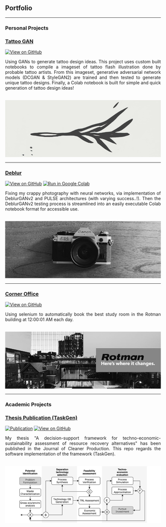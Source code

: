 ## Portfolio

---

### Personal Projects

### [Tattoo GAN](https://github.com/silkdom/Tattoo-GAN)

[![View on GitHub](https://img.shields.io/badge/GitHub-View_on_GitHub-blue?logo=GitHub)](https://github.com/silkdom/Tattoo-GAN)

<meta property='og:title' content='Silkdom Portfolio'/>
<meta property='og:image' content='img/A.jpg'/>
<meta property='og:description' content='tbdz'/>
<meta property='og:image' content='https://silkdom.s3.us-east-2.amazonaws.com/A.png'/>

<div style="text-align: justify">Using GANs to generate tattoo design ideas. This project uses custom built notebooks to compile a imageset of tattoo flash illustration done by probable tattoo artists. From this imageset, generative adversarial network models (DCGAN & StyleGAN2) are trained and then tested to generate unique tattoo designs. Finally, a Colab notebook is built for simple and quick generation of tattoo design ideas!<br><br></div>

[<img src="img/tattoo-GAN.png?raw=true"/>](https://github.com/silkdom/Tattoo-GAN)

---
### [Deblur](https://github.com/silkdom/Deblur)

[![View on GitHub](https://img.shields.io/badge/GitHub-View_on_GitHub-blue?logo=GitHub)](https://github.com/silkdom/Deblur) [![Run in Google Colab](https://img.shields.io/badge/Colab-Run_in_Google_Colab-blue?logo=Google&logoColor=FDBA18)](https://colab.research.google.com/github/silkdom/Deblur/blob/master/DeblurGANv2_Demo.ipynb#scrollTo=fU0aGtD4Nl4W)

<div style="text-align: justify">Fixing my crappy photography with neural networks, via implementation of DeblurGANv2 and PULSE architectures (with varying success..!). Then the DeblurGANv2 testing process is streamlined into an easily executable Colab notebook format for accessible use.<br><br></div>

[<img src="img/Deblur.png?raw=true"/>](https://github.com/silkdom/Deblur)

---
### [Corner Office](https://github.com/silkdom/Corner-Office)

[![View on GitHub](https://img.shields.io/badge/GitHub-View_on_GitHub-blue?logo=GitHub)](https://github.com/silkdom/Corner-Office)

<div style="text-align: justify">Using selenium to automatically book the best study room in the Rotman building at 12:00:01 AM each day.<br><br></div> 

[<img src="img/rotman.png?raw=true"/>](https://github.com/silkdom/Corner-Office)

---
### Academic Projects 

### [Thesis Publication (TaskGen)](https://github.com/silkdom/Thesis-Publication)

[![Publication](https://img.shields.io/badge/Paper-View%20on%20ScienceDirect-orange)](https://www.sciencedirect.com/science/article/abs/pii/S0959652620319016) [![View on GitHub](https://img.shields.io/badge/GitHub-View_on_GitHub-blue?logo=GitHub)](https://github.com/silkdom/Thesis-Publication)

<div style="text-align: justify">My thesis "A decision-support framework for techno-economic-sustainability assessment of resource recovery alternatives" has been published in the Journal of Cleaner Production. This repo regards the software implementation of the framework (TaskGen).<br><br></div>

[<img src="img/Flow.png?raw=truee" alt="Flow"/>](https://github.com/silkdom/Thesis-Publication)

<meta property='og:image' content='https://silkdom.s3.us-east-2.amazonaws.com/A.png'/>

